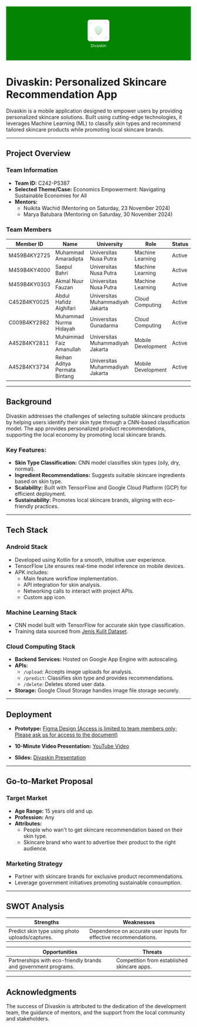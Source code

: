 ![Header image](/assets/GITHUB%20REPO%20README%20HEADER.png)

# Divaskin: Personalized Skincare Recommendation App

Divaskin is a mobile application designed to empower users by providing personalized skincare solutions. Built using cutting-edge technologies, it leverages Machine Learning (ML) to classify skin types and recommend tailored skincare products while promoting local skincare brands.

---

## Project Overview

### Team Information

- **Team ID:** C242-PS387
- **Selected Theme/Case:** Economics Empowerment: Navigating Sustainable Economies for All
- **Mentors:**
  - Nuikita Wachid (Mentoring on Saturday, 23 November 2024)
  - Marya Batubara (Mentoring on Saturday, 30 November 2024)

### Team Members

| Member ID    | Name                          | University                       | Role               | Status |
| ------------ | ----------------------------- | -------------------------------- | ------------------ | ------ |
| M459B4KY2725 | Muhammad Amaradipta           | Universitas Nusa Putra           | Machine Learning   | Active |
| M459B4KY4000 | Saepul Bahri                  | Universitas Nusa Putra           | Machine Learning   | Active |
| M459B4KY0303 | Akmal Nuur Fauzan             | Universitas Nusa Putra           | Machine Learning   | Active |
| C452B4KY0025 | Abdul Hafidz Alghifari        | Universitas Muhammadiyah Jakarta | Cloud Computing    | Active |
| C009B4KY2982 | Muhammad Nurma Hidayah        | Universitas Gunadarma            | Cloud Computing    | Active |
| A452B4KY2811 | Muhammad Faiz Amanullah       | Universitas Muhammadiyah Jakarta | Mobile Development | Active |
| A452B4KY3734 | Reihan Aditya Permata Bintang | Universitas Muhammadiyah Jakarta | Mobile Development | Active |

---

## Background

Divaskin addresses the challenges of selecting suitable skincare products by helping users identify their skin type through a CNN-based classification model. The app provides personalized product recommendations, supporting the local economy by promoting local skincare brands.

### Key Features:

- **Skin Type Classification:** CNN model classifies skin types (oily, dry, normal).
- **Ingredient Recommendations:** Suggests suitable skincare ingredients based on skin type.
- **Scalability:** Built with TensorFlow and Google Cloud Platform (GCP) for efficient deployment.
- **Sustainability:** Promotes local skincare brands, aligning with eco-friendly practices.

---

## Tech Stack

### Android Stack

- Developed using Kotlin for a smooth, intuitive user experience.
- TensorFlow Lite ensures real-time model inference on mobile devices.
- APK includes:
  - Main feature workflow implementation.
  - API integration for skin analysis.
  - Networking calls to interact with project APIs.
  - Custom app icon.

### Machine Learning Stack

- CNN model built with TensorFlow for accurate skin type classification.
- Training data sourced from [Jenis Kulit Dataset](https://universe.roboflow.com/gunawan-selayar-xjkcv/jenis-kulit-wajah-k0oyf).

### Cloud Computing Stack

- **Backend Services:** Hosted on Google App Engine with autoscaling.
- **APIs:**
  - `/upload`: Accepts image uploads for analysis.
  - `/predict`: Classifies skin type and provides recommendations.
  - `/delete`: Deletes stored user data.
- **Storage:** Google Cloud Storage handles image file storage securely.

---

## Deployment

<!-- - **Deployed Links:**
  - Upload Endpoint: [https://divaskin-bangkit-capstone.et.r.appspot.com/upload](https://divaskin-bangkit-capstone.et.r.appspot.com/upload)
  - Predict Endpoint: [https://divaskin-bangkit-capstone.et.r.appspot.com/predict](https://divaskin-bangkit-capstone.et.r.appspot.com/predict)
  - Delete Endpoint: [https://divaskin-bangkit-capstone.et.r.appspot.com/delete](https://divaskin-bangkit-capstone.et.r.appspot.com/delete) -->

- **Prototype:** [Figma Design (Access is limited to team members only; Please ask us for access to the document)](https://www.figma.com/design/e49oSrOXCFfIfpyCjlmY19/SUKOZ-UI%2FUX-DESIGN?node-id=238-1070&node-type=frame&t=ds9D0eObdtWLPm36-0)

<!-- - **GitHub Repository:** [https://github.com/saehri/bangkit2024-capstone-project](https://github.com/saehri/bangkit2024-capstone-project) -->

- **10-Minute Video Presentation:** [YouTube Video](https://youtu.be/5Y4mkM_DPQ0)

- **Slides:** [Divaskin Presentation](https://www.figma.com/slides/2c7jbcmP6nK8yc57BF2KlK/DIVASKIN-ORESENTATIONS?node-id=1-1325&node-type=slide&t=pRxHF4O9SVHK8JX3-0)

---

## Go-to-Market Proposal

### Target Market

- **Age Range:** 15 years old and up.
- **Profession:** Any
- **Attributes:**
  - People who wan't to get skincare recommendation based on their skin type.
  - Skincare brand who want to advertise their product to the right audience.

### Marketing Strategy

- Partner with skincare brands for exclusive product recommendations.
- Leverage government initiatives promoting sustainable consumption.

---

## SWOT Analysis

| **Strengths**                                   | **Weaknesses**                                                    |
| ----------------------------------------------- | ----------------------------------------------------------------- |
| Predict skin type using photo uploads/captures. | Dependence on accurate user inputs for effective recommendations. |

| **Opportunities**                                              | **Threats**                                 |
| -------------------------------------------------------------- | ------------------------------------------- |
| Partnerships with eco-friendly brands and government programs. | Competition from established skincare apps. |

---

## Acknowledgments

The success of Divaskin is attributed to the dedication of the development team, the guidance of mentors, and the support from the local community and stakeholders.
